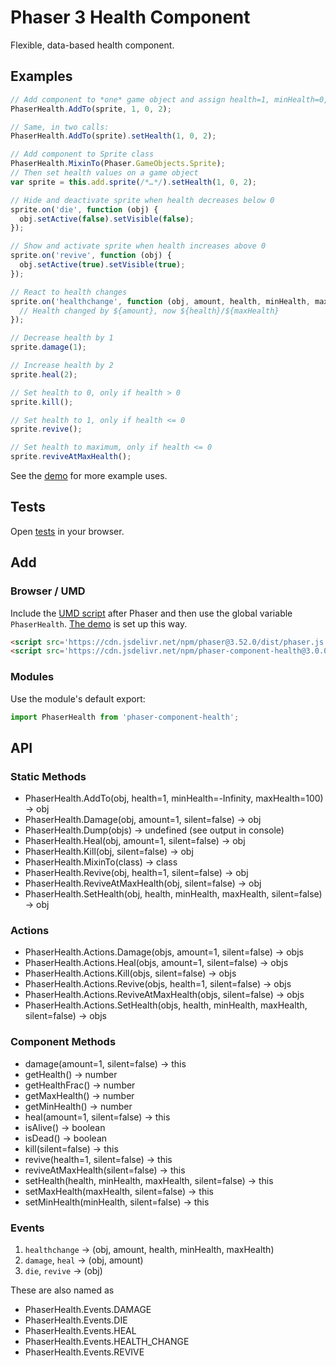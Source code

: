 Phaser 3 Health Component
=========================

Flexible, data-based health component.

Examples
--------

```javascript
// Add component to *one* game object and assign health=1, minHealth=0, maxHealth=2
PhaserHealth.AddTo(sprite, 1, 0, 2);

// Same, in two calls:
PhaserHealth.AddTo(sprite).setHealth(1, 0, 2);

// Add component to Sprite class
PhaserHealth.MixinTo(Phaser.GameObjects.Sprite);
// Then set health values on a game object
var sprite = this.add.sprite(/*…*/).setHealth(1, 0, 2);

// Hide and deactivate sprite when health decreases below 0
sprite.on('die', function (obj) {
  obj.setActive(false).setVisible(false);
});

// Show and activate sprite when health increases above 0
sprite.on('revive', function (obj) {
  obj.setActive(true).setVisible(true);
});

// React to health changes
sprite.on('healthchange', function (obj, amount, health, minHealth, maxHealth) {
  // Health changed by ${amount}, now ${health}/${maxHealth}
});

// Decrease health by 1
sprite.damage(1);

// Increase health by 2
sprite.heal(2);

// Set health to 0, only if health > 0
sprite.kill();

// Set health to 1, only if health <= 0
sprite.revive();

// Set health to maximum, only if health <= 0
sprite.reviveAtMaxHealth();
```

See the [demo](demo/demo.js) for more example uses.

Tests
-----

Open [tests](./tests/index.html) in your browser.

Add
---

### Browser / UMD

Include the [UMD script](https://github.com/samme/phaser-component-health/blob/master/dist/phaser-component-health.umd.js) after Phaser and then use the global variable `PhaserHealth`. [The demo](https://codepen.io/samme/pen/BeyZpX) is set up this way.

```html
<script src='https://cdn.jsdelivr.net/npm/phaser@3.52.0/dist/phaser.js'></script>
<script src='https://cdn.jsdelivr.net/npm/phaser-component-health@3.0.0/dist/phaser-component-health.umd.js'></script>
```

### Modules

Use the module's default export:

```js
import PhaserHealth from 'phaser-component-health';
```

API
---

### Static Methods

- PhaserHealth.AddTo(obj, health=1, minHealth=-Infinity, maxHealth=100) → obj
- PhaserHealth.Damage(obj, amount=1, silent=false) → obj
- PhaserHealth.Dump(objs) → undefined (see output in console)
- PhaserHealth.Heal(obj, amount=1, silent=false) → obj
- PhaserHealth.Kill(obj, silent=false) → obj
- PhaserHealth.MixinTo(class) → class
- PhaserHealth.Revive(obj, health=1, silent=false) → obj
- PhaserHealth.ReviveAtMaxHealth(obj, silent=false) → obj
- PhaserHealth.SetHealth(obj, health, minHealth, maxHealth, silent=false) → obj

### Actions

- PhaserHealth.Actions.Damage(objs, amount=1, silent=false) → objs
- PhaserHealth.Actions.Heal(objs, amount=1, silent=false) → objs
- PhaserHealth.Actions.Kill(objs, silent=false) → objs
- PhaserHealth.Actions.Revive(objs, health=1, silent=false) → objs
- PhaserHealth.Actions.ReviveAtMaxHealth(objs, silent=false) → objs
- PhaserHealth.Actions.SetHealth(objs, health, minHealth, maxHealth, silent=false) → objs

### Component Methods

- damage(amount=1, silent=false) → this
- getHealth() → number
- getHealthFrac() → number
- getMaxHealth() → number
- getMinHealth() → number
- heal(amount=1, silent=false) → this
- isAlive() → boolean
- isDead() → boolean
- kill(silent=false) → this
- revive(health=1, silent=false) → this
- reviveAtMaxHealth(silent=false) → this
- setHealth(health, minHealth, maxHealth, silent=false) → this
- setMaxHealth(maxHealth, silent=false) → this
- setMinHealth(minHealth, silent=false) → this

### Events

1. `healthchange` → (obj, amount, health, minHealth, maxHealth)
2. `damage`, `heal` → (obj, amount)
3. `die`, `revive` → (obj)

These are also named as

- PhaserHealth.Events.DAMAGE
- PhaserHealth.Events.DIE
- PhaserHealth.Events.HEAL
- PhaserHealth.Events.HEALTH_CHANGE
- PhaserHealth.Events.REVIVE
